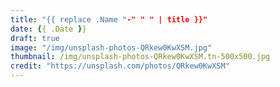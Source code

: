 ```yaml
---
title: "{{ replace .Name "-" " " | title }}"
date: {{ .Date }}
draft: true
image: "/img/unsplash-photos-QRkew0KwXSM.jpg"
thumbnail: /img/unsplash-photos-QRkew0KwXSM.tn-500x500.jpg
credit: "https://unsplash.com/photos/QRkew0KwXSM"
---
```


